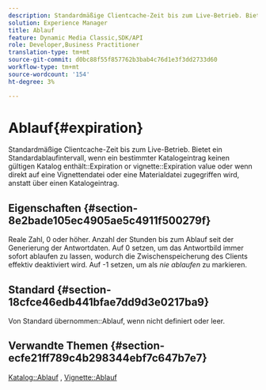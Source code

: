 ```yaml
---
description: Standardmäßige Clientcache-Zeit bis zum Live-Betrieb. Bietet ein Standardablaufintervall, wenn ein bestimmter Katalogeintrag keinen gültigen Wert für den Ablauf oder Ablauf eines Katalogs enthält oder wenn direkt auf eine Vignettendatei oder eine Materialdatei zugegriffen wird, anstatt über einen Katalogeintrag.
solution: Experience Manager
title: Ablauf
feature: Dynamic Media Classic,SDK/API
role: Developer,Business Practitioner
translation-type: tm+mt
source-git-commit: d0bc88f55f857762b3bab4c76d1e3f3dd2733d60
workflow-type: tm+mt
source-wordcount: '154'
ht-degree: 3%

---
```



# Ablauf{#expiration}

Standardmäßige Clientcache-Zeit bis zum Live-Betrieb. Bietet ein Standardablaufintervall, wenn ein bestimmter Katalogeintrag keinen gültigen Katalog enthält::Expiration or vignette::Expiration value oder wenn direkt auf eine Vignettendatei oder eine Materialdatei zugegriffen wird, anstatt über einen Katalogeintrag.

## Eigenschaften {#section-8e2bade105ec4905ae5c4911f500279f}

Reale Zahl, 0 oder höher. Anzahl der Stunden bis zum Ablauf seit der Generierung der Antwortdaten. Auf 0 setzen, um das Antwortbild immer sofort ablaufen zu lassen, wodurch die Zwischenspeicherung des Clients effektiv deaktiviert wird. Auf -1 setzen, um als *nie ablaufen* zu markieren.

## Standard {#section-18cfce46edb441bfae7dd9d3e0217ba9}

Von Standard übernommen::Ablauf, wenn nicht definiert oder leer.

## Verwandte Themen {#section-ecfe21ff789c4b298344ebf7c647b7e7}

[Katalog::Ablauf](../../../../../ir-api/material-cat/image-rendering-api-ref/c-ir-material-catalog/c-ir-material-data-reference/r-ir-expiration-dataref.md#reference-5e93943abff54c93bf85aae3b911a3ce) ,  [Vignette::Ablauf](../../../../../ir-api/material-cat/image-rendering-api-ref/c-ir-material-catalog/c-ir-vignette-map-reference/r-ir-expiration-vignette.md#reference-df80829da93e4c0ab3f97a1792d9c74c)
